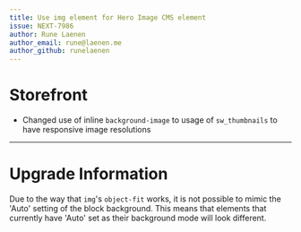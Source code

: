 ```yaml
---
title: Use img element for Hero Image CMS element
issue: NEXT-7986
author: Rune Laenen
author_email: rune@laenen.me 
author_github: runelaenen
---
```

# Storefront
*  Changed use of inline `background-image` to usage of `sw_thumbnails` to have responsive image resolutions
___
# Upgrade Information
Due to the way that `img`'s `object-fit` works, it is not possible to mimic the 'Auto' setting of the block background. This means that elements that currently have 'Auto' set as their background mode will look different.
